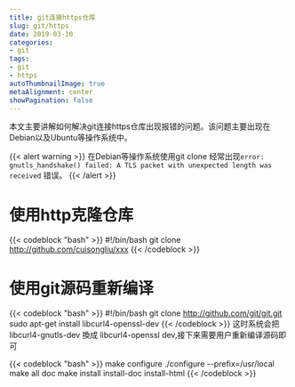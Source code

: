 ```yaml
---
title: git连接https仓库
slug: git/https
date: 2019-03-10
categories:
- git
tags:
- git
- https
autoThumbnailImage: true
metaAlignment: center
showPagination: false
---
```

本文主要讲解如何解决git连接https仓库出现报错的问题。该问题主要出现在Debian以及Ubuntu等操作系统中。
<!--more-->

<!-- toc -->

{{< alert warning >}}
在Debian等操作系统使用git clone 经常出现```error: gnutls_handshake() failed: A TLS packet with unexpected length was received``` 错误。
{{< /alert >}}

# 使用http克隆仓库

{{< codeblock  "bash" >}}
#!/bin/bash
git clone http://github.com/cuisongliu/xxx
{{< /codeblock >}}


# 使用git源码重新编译

{{< codeblock  "bash" >}}
#!/bin/bash
git clone http://github.com/git/git.git
sudo apt-get install libcurl4-openssl-dev
{{< /codeblock >}}
这时系统会把 libcurl4-gnutls-dev 換成 libcurl4-openssl dev,接下来需要用户重新编译源码即可

{{< codeblock  "bash" >}}
make configure
./configure  --prefix=/usr/local
make all doc
make install install-doc install-html
{{< /codeblock >}}
